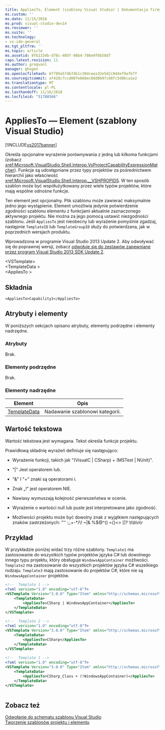 ```yaml
---
title: AppliesTo, Element (szablony Visual Studio) | Dokumentacja firmy Microsoft
ms.custom: ''
ms.date: 11/15/2016
ms.prod: visual-studio-dev14
ms.reviewer: ''
ms.suite: ''
ms.technology:
- vs-ide-general
ms.tgt_pltfrm: ''
ms.topic: article
ms.assetid: 8fb1334b-d78c-405f-98b4-786e9f6b58d7
caps.latest.revision: 11
ms.author: gregvanl
manager: ghogen
ms.openlocfilehash: 6f789a574b7db1c30dceea32e5d2c0d4ef9afb7f
ms.sourcegitcommit: af428c7ccd007e668ec0dd8697c88fc5d8bca1e2
ms.translationtype: MT
ms.contentlocale: pl-PL
ms.lasthandoff: 11/16/2018
ms.locfileid: "51788566"
---
```

# <a name="appliesto-element-visual-studio-templates"></a>AppliesTo — Element (szablony Visual Studio)
[!INCLUDE[vs2017banner](../includes/vs2017banner.md)]

Określa opcjonalne wyrażenie porównywania z jedną lub kilkoma funkcjami (zobacz <xref:Microsoft.VisualStudio.Shell.Interop.VsProjectCapabilityExpressionMatcher>). Funkcje są udostępniane przez typy projektów za pośrednictwem hierarchii jako właściwość <xref:Microsoft.VisualStudio.Shell.Interop.__VSHPROPID5>. W ten sposób szablon może być współużytkowany przez wiele typów projektów, które mają wspólne odnośne funkcje.  
  
 Ten element jest opcjonalny. Plik szablonu może zawierać maksymalnie jedno jego wystąpienie. Element umożliwia jedynie potwierdzenie zgodności szablonu elementu z funkcjami aktualnie zaznaczonego aktywnego projektu. Nie można za jego pomocą ustawić niezgodności szablonu. Jeśli `AppliesTo` jest nieobecny lub wyrażenie pomyślnie zgadzaj, następnie `TemplateID` lub `TemplateGroupID` służy do potwierdzana, jak w poprzednich wersjach produktu.  
  
 Wprowadzona w programie Visual Studio 2013 Update 2. Aby odwoływać się do poprawnej wersji, zobacz [odwołuje się do zestawów zapewniane przez program Visual Studio 2013 SDK Update 2](http://msdn.microsoft.com/en-us/42b65c3e-e42b-4c39-98c8-bea285f25ffb).  
  
 \<VSTemplate>  
 \<TemplateData >  
 \<AppliesTo >  
  
## <a name="syntax"></a>Składnia  
  
```  
<AppliesTo>Capability1</AppliesTo>   
```  
  
## <a name="attributes-and-elements"></a>Atrybuty i elementy  
 W poniższych sekcjach opisano atrybuty, elementy podrzędne i elementy nadrzędne.  
  
### <a name="attributes"></a>Atrybuty  
 Brak.  
  
### <a name="child-elements"></a>Elementy podrzędne  
 Brak.  
  
### <a name="parent-elements"></a>Elementy nadrzędne  
  
|Element|Opis|  
|-------------|-----------------|  
|[TemplateData](../extensibility/templatedata-element-visual-studio-templates.md)|Nadawanie szablonowi kategorii.|  
  
## <a name="text-value"></a>Wartość tekstowa  
 Wartość tekstowa jest wymagana. Tekst określa funkcje projektu.  
  
 Prawidłową składnię wyrażeń definiuje się następująco:  
  
-   Wyrażenie funkcji, takich jak "(VisualC &#124; CSharp) + (MSTest &#124; NUnit)".  
  
-   "&#124;" Jest operatorem lub.  
  
-   "&" I "+" znaki są operatorami i.  
  
-   Znak „!” jest operatorem NIE.  
  
-   Nawiasy wymuszają kolejność pierwszeństwa w ocenie.  
  
-   Wyrażenie o wartości null lub puste jest interpretowane jako zgodność.  
  
-   Możliwości projektu może być dowolny znak z wyjątkiem następujących znaków zastrzeżonych: "'' :;,+-*/\\! ~&#124;& %$@^() ={}<> []? \t\b\n\r  
  
## <a name="example"></a>Przykład  
 W przykładzie poniżej widać trzy różne szablony. `Template1` ma zastosowanie do wszystkich typów projektów języka C# lub dowolnego innego typu projektu, który obsługuje `WindowsAppContainer` możliwości. `Template2` ma zastosowanie do wszystkich projektów języka C# wszelkiego rodzaju. `Template3` mają zastosowanie do projektów C#, które nie są `WindowsAppContainer` projektów.  
  
```xml  
<!--  Template 1 -->  
<?xml version="1.0" encoding="utf-8"?>  
<VSTemplate Version="3.0.0" Type="Item" xmlns="http://schemas.microsoft.com/developer/vstemplate/2005" xmlns:xsi="http://www.w3.org/2001/XMLSchema-instance" xsi:schemaLocation="http://schemas.microsoft.com/developer/vstemplate/2005">  
    <TemplateData>  
        <AppliesTo>CSharp | WindowsAppContainer</AppliesTo>   
    </TemplateData>  
</VSTemplate>  
  
<!--  Template 2 -->  
<?xml version="1.0" encoding="utf-8"?>  
<VSTemplate Version="3.0.0" Type="Item" xmlns="http://schemas.microsoft.com/developer/vstemplate/2005" xmlns:xsi="http://www.w3.org/2001/XMLSchema-instance" xsi:schemaLocation="http://schemas.microsoft.com/developer/vstemplate/2005">  
    <TemplateData>  
        <AppliesTo>CSharp</AppliesTo>   
    </TemplateData>  
</VSTemplate>  
  
<!--  Template 1 -->  
<?xml version="1.0" encoding="utf-8"?>  
<VSTemplate Version="3.0.0" Type="Item" xmlns="http://schemas.microsoft.com/developer/vstemplate/2005" xmlns:xsi="http://www.w3.org/2001/XMLSchema-instance" xsi:schemaLocation="http://schemas.microsoft.com/developer/vstemplate/2005">  
    <TemplateData>  
        <AppliesTo>CSharp_Class + (!WindowsAppContainer)</AppliesTo>   
    </TemplateData>  
</VSTemplate>  
  
```  
  
## <a name="see-also"></a>Zobacz też  
 [Odwołanie do schematu szablonu Visual Studio](../extensibility/visual-studio-template-schema-reference.md)   
 [Tworzenie szablonów projektu i elementu](../ide/creating-project-and-item-templates.md)

